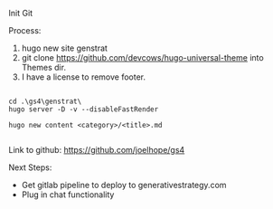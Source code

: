 Init Git


Process:
1. hugo new site genstrat
2. git clone https://github.com/devcows/hugo-universal-theme into Themes dir.
3. I have a license to remove footer.



```

cd .\gs4\genstrat\ 
hugo server -D -v --disableFastRender

hugo new content <category>/<title>.md 


```

Link to github: https://github.com/joelhope/gs4



Next Steps: 
- Get gitlab pipeline to deploy to generativestrategy.com
- Plug in chat functionality
